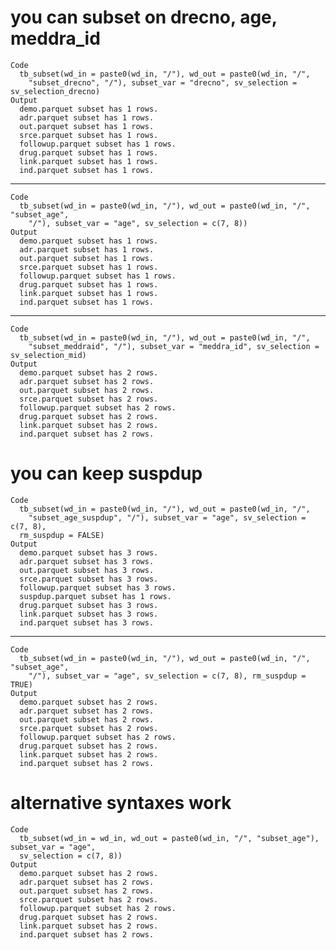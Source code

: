 # you can subset on drecno, age, meddra_id

    Code
      tb_subset(wd_in = paste0(wd_in, "/"), wd_out = paste0(wd_in, "/",
        "subset_drecno", "/"), subset_var = "drecno", sv_selection = sv_selection_drecno)
    Output
      demo.parquet subset has 1 rows.
      adr.parquet subset has 1 rows.
      out.parquet subset has 1 rows.
      srce.parquet subset has 1 rows.
      followup.parquet subset has 1 rows.
      drug.parquet subset has 1 rows.
      link.parquet subset has 1 rows.
      ind.parquet subset has 1 rows.

---

    Code
      tb_subset(wd_in = paste0(wd_in, "/"), wd_out = paste0(wd_in, "/", "subset_age",
        "/"), subset_var = "age", sv_selection = c(7, 8))
    Output
      demo.parquet subset has 1 rows.
      adr.parquet subset has 1 rows.
      out.parquet subset has 1 rows.
      srce.parquet subset has 1 rows.
      followup.parquet subset has 1 rows.
      drug.parquet subset has 1 rows.
      link.parquet subset has 1 rows.
      ind.parquet subset has 1 rows.

---

    Code
      tb_subset(wd_in = paste0(wd_in, "/"), wd_out = paste0(wd_in, "/",
        "subset_meddraid", "/"), subset_var = "meddra_id", sv_selection = sv_selection_mid)
    Output
      demo.parquet subset has 2 rows.
      adr.parquet subset has 2 rows.
      out.parquet subset has 2 rows.
      srce.parquet subset has 2 rows.
      followup.parquet subset has 2 rows.
      drug.parquet subset has 2 rows.
      link.parquet subset has 2 rows.
      ind.parquet subset has 2 rows.

# you can keep suspdup

    Code
      tb_subset(wd_in = paste0(wd_in, "/"), wd_out = paste0(wd_in, "/",
        "subset_age_suspdup", "/"), subset_var = "age", sv_selection = c(7, 8),
      rm_suspdup = FALSE)
    Output
      demo.parquet subset has 3 rows.
      adr.parquet subset has 3 rows.
      out.parquet subset has 3 rows.
      srce.parquet subset has 3 rows.
      followup.parquet subset has 3 rows.
      suspdup.parquet subset has 1 rows.
      drug.parquet subset has 3 rows.
      link.parquet subset has 3 rows.
      ind.parquet subset has 3 rows.

---

    Code
      tb_subset(wd_in = paste0(wd_in, "/"), wd_out = paste0(wd_in, "/", "subset_age",
        "/"), subset_var = "age", sv_selection = c(7, 8), rm_suspdup = TRUE)
    Output
      demo.parquet subset has 2 rows.
      adr.parquet subset has 2 rows.
      out.parquet subset has 2 rows.
      srce.parquet subset has 2 rows.
      followup.parquet subset has 2 rows.
      drug.parquet subset has 2 rows.
      link.parquet subset has 2 rows.
      ind.parquet subset has 2 rows.

# alternative syntaxes work

    Code
      tb_subset(wd_in = wd_in, wd_out = paste0(wd_in, "/", "subset_age"), subset_var = "age",
      sv_selection = c(7, 8))
    Output
      demo.parquet subset has 2 rows.
      adr.parquet subset has 2 rows.
      out.parquet subset has 2 rows.
      srce.parquet subset has 2 rows.
      followup.parquet subset has 2 rows.
      drug.parquet subset has 2 rows.
      link.parquet subset has 2 rows.
      ind.parquet subset has 2 rows.

